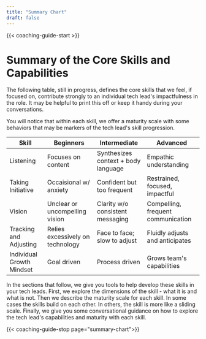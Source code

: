 ```yaml
---
title: "Summary Chart"
draft: false
---
```


{{< coaching-guide-start >}}

# Summary of the Core Skills and Capabilities
The following table, still in progress, defines the core skills that we feel, if focused on, contribute strongly to an individual tech lead's impactfulness in the role. It may be helpful to print this off or keep it handy during your conversations.

You will notice that within each skill, we offer a maturity scale with some behaviors that may be markers of the tech lead's skill progression.

| Skill |  Beginners | Intermediate | Advanced |
|-------|--------------------|--------------|----------|
| Listening | Focuses on content | Synthesizes context + body language | Empathic understanding
| Taking Initiative | Occaisional w/ anxiety | Confident but too frequent | Restrained, focused, impactful |
| Vision | Unclear or uncompelling vision | Clarity w/o consistent messaging | Compelling, frequent communication |
| Tracking and Adjusting | Relies excessively on technology | Face to face; slow to adjust | Fluidly adjusts and anticipates |
| Individual Growth Mindset | Goal driven | Process driven | Grows team's capabilities |

In the sections that follow, we give you tools to help develop these skills in your tech leads. First, we explore the dimensions of the skill - what it is and what is not. Then we describe the maturity scale for each skill. In some cases the skills build on each other. In others, the skill is more like a sliding scale. Finally, we give you some conversational guidance on how to explore the tech lead's capabilities and maturity with each skill.


{{< coaching-guide-stop page="summary-chart">}}
